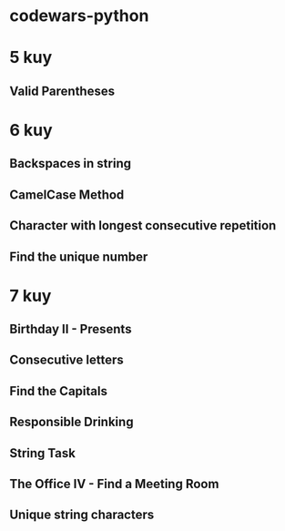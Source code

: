 # codewars-python

# 5 kuy
## Valid Parentheses

# 6 kuy
## Backspaces in string
## CamelCase Method
## Character with longest consecutive repetition
## Find the unique number


# 7 kuy
## Birthday II - Presents
## Consecutive letters
## Find the Capitals
## Responsible Drinking
## String Task
## The Office IV - Find a Meeting Room
## Unique string characters
